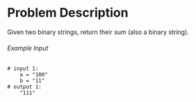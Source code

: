 # Problem Description

Given two binary strings, return their sum (also a binary string).


###### Example Input

```
# input 1: 
    a = "100"
    b = "11"
# output 1: 
    "111"
```
